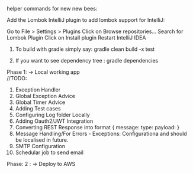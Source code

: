 helper commands for new new bees:

Add the Lombok IntelliJ plugin to add lombok support for IntelliJ:

Go to File > Settings > Plugins
Click on Browse repositories...
Search for Lombok Plugin
Click on Install plugin
Restart IntelliJ IDEA


1. To build with gradle simply say:
    gradle clean build -x test

2. If you want to see dependency tree :
    gradle dependencies
    
    
    
Phase 1:  -> Local working app  
//TODO:    
 1. Exception Handler
 2. Global Exception Advice
 3. Global Timer Advice
 4. Adding Test cases
 5. Configuring Log folder Locally
 6. Adding Oauth2/JWT Integration
 7. Converting REST Response into format
    {
        message:
        type:
        payload:
    }
 8. Message Handling/For Errors - Exceptions: Configurationa and should be localised in future.
 9. SMTP Configuration
 10. Schedular job to send email
 
 Phase: 2 : -> Deploy to AWS
 
 
